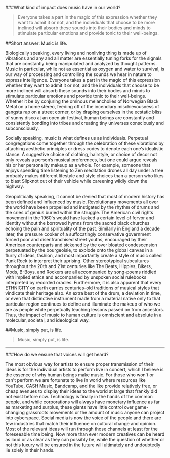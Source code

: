 ###What kind of impact does music have in our world?

>Everyone takes a part in the magic of this expression whether they want to admit it or not, and the individuals that choose to be more inclined will absorb these sounds into their bodies and minds to stimulate particular emotions and provide tonic to their well-beings.

##Short answer: Music is life.            

Biologically speaking, every living and nonliving thing is made up of vibrations and any and all matter are essentially tuning forks for the signals that are constantly being manipulated and analyzed by thought patterns. Music in particular, while not as essential as oxygen and water to survival, is our way of processing and controlling the sounds we hear in nature to express intelligence. Everyone takes a part in the magic of this expression whether they want to admit it or not, and the individuals that choose to be more inclined will absorb these sounds into their bodies and minds to stimulate particular emotions and provide tonic to their well-beings. Whether it be by conjuring the ominous melancholies of Norwegian Black Metal on a home stereo, feeding off of the incendiary mischievousness of gangsta rap on a street corner, or by draping ourselves in the ecstatic bliss of sunny disco at an open air festival, human beings are constantly and consistently bonding into tribes and creating tiny universes consciously and subconsciously.

Socially speaking, music is what defines us as individuals. Perpetual congregations come together through the celebration of these vibrations by attaching aesthetic principles or dress codes to denote each one’s idealistic stance. A suggestive choice of clothing, hairstyle, or choice of decor not only reveals a person’s musical preferences, but one could argue reveals his or her personality makeup as a whole. For example, someone that enjoys spending time listening to Zen meditation drones all day under a tree probably makes different lifestyle and style choices than a person who likes to blast Slipknot out of their vehicle while careening wildly down the highway.

Geopolitically speaking, it cannot be denied that most of modern history has been defined and influenced by music. Revolutionary movements all over the world have been propelled and instigated by the rhythm of drums and the cries of genius buried within the struggle. The American civil rights movement in the 1960's would have lacked a certain level of fervor and identity without the borrowed hymns from the sacred black churches echoing the pain and spirituality of the past. Similarly in England a decade later, the pressure cooker of a suffocatingly conservative government forced poor and disenfranchised street youths, encouraged by their American counterparts and sickened by the over bloated condescension perpetuated by the bourgeoisie, to explode onto the global canvas in a flurry of ideas, fashion, and most importantly create a style of music called Punk Rock to interpret their uprising. Other stereotypical subcultures throughout the 20th and 21st centuries like The Beats, Hippies, Bikers, Mods, B-Boys, and Rockers are all accompanied by song-poems riddled with implied ethics and accompanied by unspoken social rulebooks interpreted by recorded oracles. Furthermore, it is also apparent that every ETHNICITY on earth carries centuries-old traditions of musical styles that vindicate their heritage also. An extra beat of the drum, a deviation in time, or even that distinctive instrument made from a material native only to that particular region continues to define and illuminate the makeup of who we are as people while perpetually teaching lessons passed on from ancestors. Thus, the impact of music to human culture is omniscient and absolute in a molecular, societal, and ideological way.

##Music, simply put, is life.

>Music, simply put, is life.

***

###How do we ensure that voices will get heard?

The most obvious way for artists to ensure proper transmission of their ideas is for the individual artists to perform live in concert, which I believe is the essence of why human beings make music. For those who won't or can't perform we are fortunate to live in world where resources like YouTube, CASH Music, Bandcamp, and the like provide relatively free, or cheap avenues to display their ideas to the world at large that frankly did not exist before now. Technology is finally in the hands of the common people, and while corporations will always have monetary influence as far as marketing and surplus, these giants have little control over game-changing grassroots movements or the amount of music anyone can project into cyberspace. Social media is now the voice of the people and there are few industries that match their influence on cultural change and opinion. Most of the relevant ideas will run through those channels at least for the foreseeable time being. Now more than ever modern creatives can be heard as loud or as clear as they can possibly be, while the question of whether or not this luxury will be ensured in the future will ultimately and undoubtedly lie solely in their hands.
